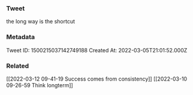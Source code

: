### Tweet
the long way is the shortcut

### Metadata
Tweet ID: 1500215037142749188
Created At: 2022-03-05T21:01:52.000Z

### Related
[[2022-03-12 09-41-19 Success comes from consistency]]
[[2022-03-10 09-26-59 Think longterm]]

